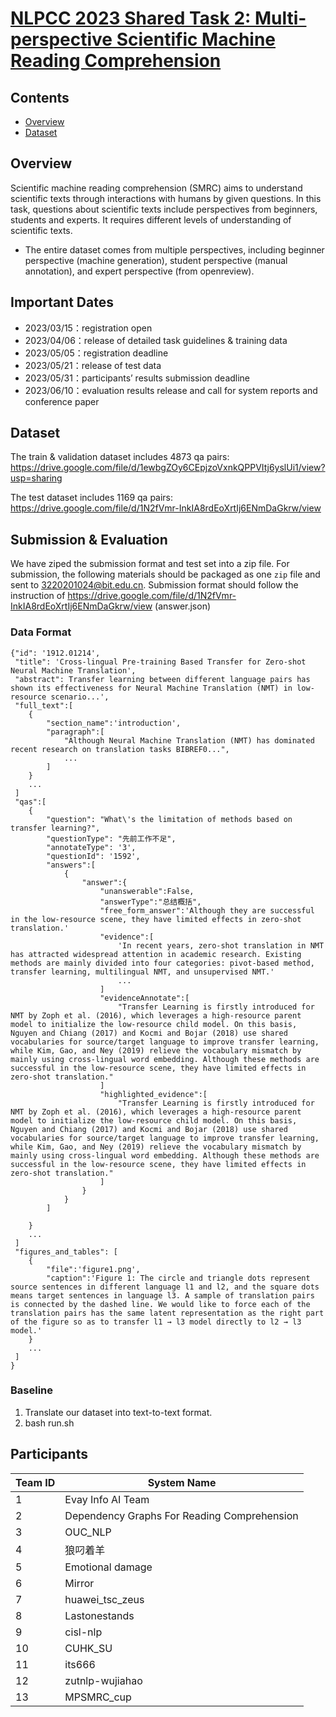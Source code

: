 # [NLPCC 2023 Shared Task 2: Multi-perspective Scientific Machine Reading Comprehension](http://tcci.ccf.org.cn/conference/2023/cfpt.php)

## Contents

- [Overview](#overview)
- [Dataset](#dataset)

## Overview

Scientific machine reading comprehension (SMRC) aims to understand scientific texts through interactions with humans by given questions. In this task, questions about scientific texts include perspectives from beginners, students and experts. It requires different levels of understanding of scientific texts. 
- The entire dataset comes from multiple perspectives, including beginner perspective (machine generation), student perspective (manual annotation), and expert perspective (from openreview).

## Important Dates

- 2023/03/15：registration open
- 2023/04/06：release of detailed task guidelines & training data
- 2023/05/05：registration deadline
- 2023/05/21：release of test data
- 2023/05/31：participants’ results submission deadline
- 2023/06/10：evaluation results release and call for system reports and conference paper

## Dataset

<!-- The data is available [here]().  -->
The train & validation dataset includes 4873 qa pairs: https://drive.google.com/file/d/1ewbgZOy6CEpjzoVxnkQPPVItj6yslUi1/view?usp=sharing 

The test dataset includes 1169 qa pairs: 
https://drive.google.com/file/d/1N2fVmr-InkIA8rdEoXrtIj6ENmDaGkrw/view
## Submission & Evaluation
We have ziped the submission format and test set into a zip file.
For submission, the following materials should be packaged as one `zip` file and sent to 3220201024@bit.edu.cn.
Submission format should follow the instruction of https://drive.google.com/file/d/1N2fVmr-InkIA8rdEoXrtIj6ENmDaGkrw/view (answer.json)

### Data Format

    {"id": '1912.01214', 
     "title": 'Cross-lingual Pre-training Based Transfer for Zero-shot Neural Machine Translation', 
     "abstract": Transfer learning between different language pairs has shown its effectiveness for Neural Machine Translation (NMT) in low-resource scenario...',  
     "full_text":[
        {
            "section_name":'introduction',
            "paragraph":[
                "Although Neural Machine Translation (NMT) has dominated recent research on translation tasks BIBREF0...",
                ...
            ]
        }
        ...
     ]
     "qas":[
        {
            "question": "What\'s the limitation of methods based on transfer learning?",
            "questionType": "先前工作不足",
            "annotateType": '3',
            "questionId": '1592',
            "answers":[
                {
                    "answer":{
                        "unanswerable":False,
                        "answerType":"总结概括",
                        "free_form_answer":'Although they are successful in the low-resource scene, they have limited effects in zero-shot translation.'
                        "evidence":[
                            'In recent years, zero-shot translation in NMT has attracted widespread attention in academic research. Existing methods are mainly divided into four categories: pivot-based method, transfer learning, multilingual NMT, and unsupervised NMT.'
                            ...
                        ]
                        "evidenceAnnotate":[
                            "Transfer Learning is firstly introduced for NMT by Zoph et al. (2016), which leverages a high-resource parent model to initialize the low-resource child model. On this basis, Nguyen and Chiang (2017) and Kocmi and Bojar (2018) use shared vocabularies for source/target language to improve transfer learning, while Kim, Gao, and Ney (2019) relieve the vocabulary mismatch by mainly using cross-lingual word embedding. Although these methods are successful in the low-resource scene, they have limited effects in zero-shot translation."
                        ]
                        "highlighted_evidence":[
                            "Transfer Learning is firstly introduced for NMT by Zoph et al. (2016), which leverages a high-resource parent model to initialize the low-resource child model. On this basis, Nguyen and Chiang (2017) and Kocmi and Bojar (2018) use shared vocabularies for source/target language to improve transfer learning, while Kim, Gao, and Ney (2019) relieve the vocabulary mismatch by mainly using cross-lingual word embedding. Although these methods are successful in the low-resource scene, they have limited effects in zero-shot translation."
                        ]
                    }
                }
            ]

        }
        ...
     ]
     "figures_and_tables": [
        {
            "file":'figure1.png',
            "caption":'Figure 1: The circle and triangle dots represent source sentences in different language l1 and l2, and the square dots means target sentences in language l3. A sample of translation pairs is connected by the dashed line. We would like to force each of the translation pairs has the same latent representation as the right part of the figure so as to transfer l1 → l3 model directly to l2 → l3 model.'
        }
        ...
     ]
    }


### Baseline

1. Translate our dataset into text-to-text format.
2. bash run.sh


## Participants

| Team ID | System Name        |
| ------- | ------------------ |
| 1       | Evay Info AI Team  |
| 2       | Dependency Graphs For Reading Comprehension |
| 3       | OUC_NLP |
| 4       | 狼叼着羊 |
| 5       | Emotional damage |
| 6       | Mirror |
| 7       | huawei_tsc_zeus |
| 8       | Lastonestands |
| 9       | cisl-nlp |
| 10       | CUHK_SU |
| 11       | its666 |
| 12       | zutnlp-wujiahao |
| 13       | MPSMRC_cup |
